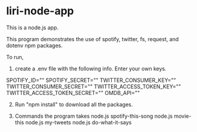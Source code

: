 # liri-node-app

This is a node.js app.

This program demonstrates the use of spotify, twitter, fs, request, and dotenv npm packages.

To run, 

1. create a .env file with the following info. Enter your own keys.

SPOTIFY_ID=""
SPOTIFY_SECRET=""
TWITTER_CONSUMER_KEY=""
TWITTER_CONSUMER_SECRET=""
TWITTER_ACCESS_TOKEN_KEY=""
TWITTER_ACCESS_TOKEN_SECRET=""
OMDB_API=""

2. Run "npm install" to download all the packages.

3. Commands the program takes
    node.js spotify-this-song <song name>
    node.js movie-this <movie name>
    node.js my-tweets
    node.js do-what-it-says
